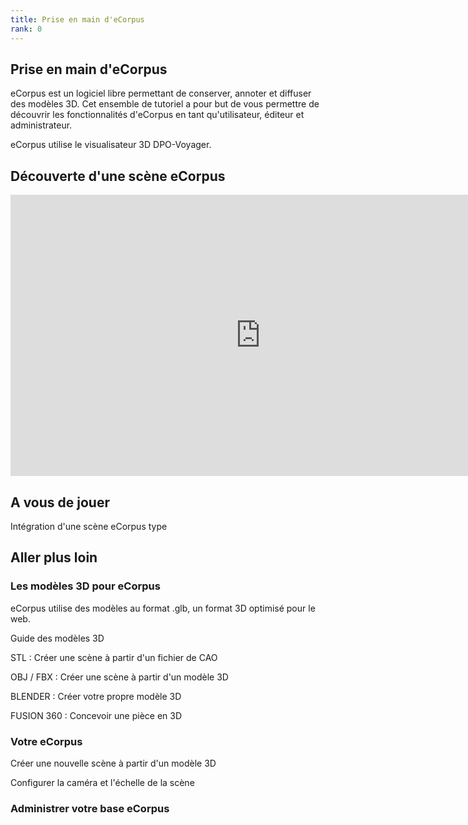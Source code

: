```yaml
---
title: Prise en main d'eCorpus
rank: 0
---
```


## Prise en main d'eCorpus



eCorpus est un logiciel libre permettant de conserver, annoter et diffuser des modèles 3D. Cet ensemble de tutoriel a pour but de vous permettre de découvrir les fonctionnalités d'eCorpus en tant qu'utilisateur, éditeur et administrateur.

eCorpus utilise le visualisateur 3D DPO-Voyager.


## Découverte d'une scène eCorpus


<iframe src="https://pod.univ-lille.fr/video/40075-introduction-a-ecorpus/?is_iframe=true" width="800" height="450" style="padding: 0; margin: 0; border:0" allowfullscreen title="Introduction à eCorpus" ></iframe>

## A vous de jouer

Intégration d'une scène eCorpus type

## Aller plus loin

### Les modèles 3D pour eCorpus

eCorpus utilise des modèles au format .glb, un format 3D optimisé pour le web.

Guide des modèles 3D

STL : Créer une scène à partir d'un fichier de CAO

OBJ / FBX : Créer une scène à partir d'un modèle 3D

BLENDER : Créer votre propre modèle 3D

FUSION 360 : Concevoir une pièce en 3D

### Votre eCorpus

Créer une nouvelle scène à partir d'un modèle 3D

Configurer la caméra et l'échelle de la scène

### Administrer votre base eCorpus